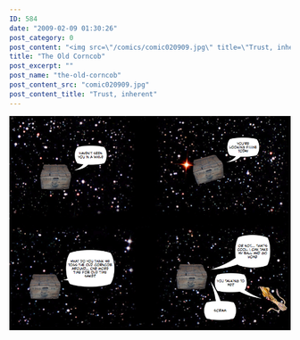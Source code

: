 ```yaml
---
ID: 584
date: "2009-02-09 01:30:26"
post_category: 0
post_content: "<img src=\"/comics/comic020909.jpg\" title=\"Trust, inherent\" />"
title: "The Old Corncob"
post_excerpt: ""
post_name: "the-old-corncob"
post_content_src: "comic020909.jpg"
post_content_title: "Trust, inherent"
---
```



[![Trust, inherent](/comics-hi-res/comic020909.jpg)](/comics-hi-res/comic020909.jpg)
